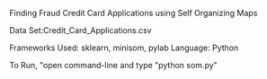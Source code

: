 Finding Fraud Credit Card Applications using Self Organizing Maps

Data Set:Credit_Card_Applications.csv

Frameworks Used: sklearn, minisom, pylab
Language: Python

To Run, "open command-line and type "python som.py"
